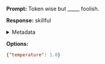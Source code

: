 **Prompt:**
Token wise but _____ foolish.

**Response:**
skillful

<details><summary>Metadata</summary>

- Duration: 491 ms
- Datetime: 2023-09-02T22:12:31.461985
- Model: gpt-3.5-turbo-0613

</details>

**Options:**
```json
{"temperature": 1.0}
```

